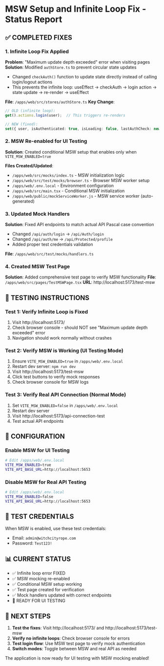 # MSW Setup and Infinite Loop Fix - Status Report

## ✅ COMPLETED FIXES

### 1. Infinite Loop Fix Applied
**Problem**: "Maximum update depth exceeded" error when visiting pages
**Solution**: Modified `authStore.ts` to prevent circular state updates
- Changed `checkAuth()` function to update state directly instead of calling login/logout actions
- This prevents the infinite loop: useEffect → checkAuth → login action → state update → re-render → useEffect

**File**: `/apps/web/src/stores/authStore.ts`
**Key Change**: 
```typescript
// OLD (infinite loop):
get().actions.login(user);  // This triggers re-renders

// NEW (fixed):
set({ user, isAuthenticated: true, isLoading: false, lastAuthCheck: new Date() });
```

### 2. MSW Re-enabled for UI Testing
**Solution**: Created conditional MSW setup that enables only when `VITE_MSW_ENABLED=true`

**Files Created/Updated**:
- `/apps/web/src/mocks/index.ts` - MSW initialization logic
- `/apps/web/src/test/mocks/browser.ts` - Browser MSW worker setup
- `/apps/web/.env.local` - Environment configuration
- `/apps/web/src/main.tsx` - Conditional MSW initialization
- `/apps/web/public/mockServiceWorker.js` - MSW service worker (auto-generated)

### 3. Updated Mock Handlers
**Solution**: Fixed API endpoints to match actual API Pascal case convention
- Changed `/api/auth/login` → `/api/Auth/login`
- Changed `/api/auth/me` → `/api/Protected/profile`
- Added proper test credentials validation

**File**: `/apps/web/src/test/mocks/handlers.ts`

### 4. Created MSW Test Page
**Solution**: Added comprehensive test page to verify MSW functionality
**File**: `/apps/web/src/pages/TestMSWPage.tsx`
**URL**: http://localhost:5173/test-msw

## 🧪 TESTING INSTRUCTIONS

### Test 1: Verify Infinite Loop is Fixed
1. Visit http://localhost:5173/
2. Check browser console - should NOT see "Maximum update depth exceeded" error
3. Navigation should work normally without crashes

### Test 2: Verify MSW is Working (UI Testing Mode)
1. Ensure `VITE_MSW_ENABLED=true` in `/apps/web/.env.local`
2. Restart dev server: `npm run dev`
3. Visit http://localhost:5173/test-msw
4. Click test buttons to verify mock responses
5. Check browser console for MSW logs

### Test 3: Verify Real API Connection (Normal Mode)
1. Set `VITE_MSW_ENABLED=false` in `/apps/web/.env.local`
2. Restart dev server
3. Visit http://localhost:5173/api-connection-test
4. Test actual API endpoints

## 🔧 CONFIGURATION

### Enable MSW for UI Testing
```bash
# Edit /apps/web/.env.local
VITE_MSW_ENABLED=true
VITE_API_BASE_URL=http://localhost:5653
```

### Disable MSW for Real API Testing
```bash
# Edit /apps/web/.env.local
VITE_MSW_ENABLED=false
VITE_API_BASE_URL=http://localhost:5653
```

## 🚨 TEST CREDENTIALS

When MSW is enabled, use these test credentials:
- Email: `admin@witchcityrope.com`
- Password: `Test123!`

## 📊 CURRENT STATUS

- ✅ Infinite loop error FIXED
- ✅ MSW mocking re-enabled
- ✅ Conditional MSW setup working
- ✅ Test page created for verification
- ✅ Mock handlers updated with correct endpoints
- 🔄 READY FOR UI TESTING

## 🎯 NEXT STEPS

1. **Test the fixes**: Visit http://localhost:5173/ and http://localhost:5173/test-msw
2. **Verify no infinite loops**: Check browser console for errors
3. **Test login flow**: Use MSW test page to verify mock authentication
4. **Switch modes**: Toggle between MSW and real API as needed

The application is now ready for UI testing with MSW mocking enabled!